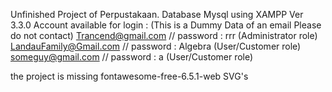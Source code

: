 Unfinished Project of Perpustakaan.
Database Mysql using XAMPP Ver 3.3.0 
Account available for login :
(This is a Dummy Data of an email Please do not contact)
Trancend@gmail.com 	// password : rrr 	(Administrator role)
LandauFamily@Gmail.com  // password : Algebra 	(User/Customer role)
someguy@gmail.com 	// password : a		(User/Customer role)

the project is missing fontawesome-free-6.5.1-web SVG's
